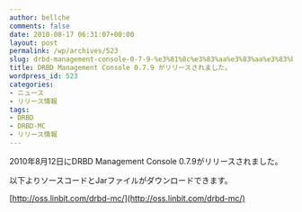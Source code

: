 ```yaml
---
author: bellche
comments: false
date: 2010-08-17 06:31:07+00:00
layout: post
permalink: /wp/archives/523
slug: drbd-management-console-0-7-9-%e3%81%8c%e3%83%aa%e3%83%aa%e3%83%bc%e3%82%b9%e3%81%95%e3%82%8c%e3%81%be%e3%81%97%e3%81%9f%e3%80%82
title: DRBD Management Console 0.7.9 がリリースされました。
wordpress_id: 523
categories:
- ニュース
- リリース情報
tags:
- DRBD
- DRBD-MC
- リリース情報
---
```


2010年8月12日にDRBD Management Console 0.7.9がリリースされました。





以下よりソースコードとJarファイルがダウンロードできます。





[http://oss.linbit.com/drbd-mc/](http://oss.linbit.com/drbd-mc/)
